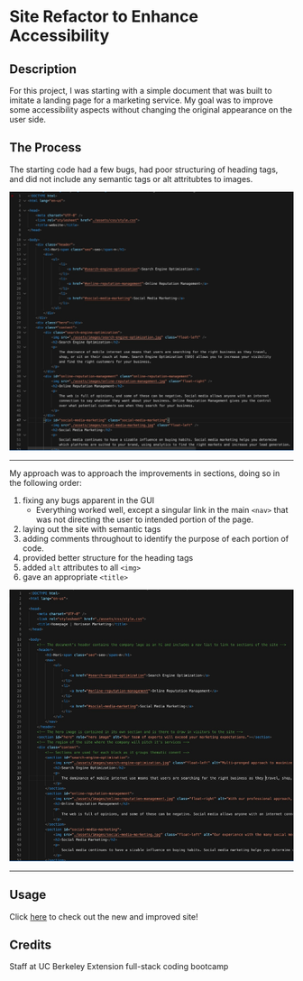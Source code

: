 # Site Refactor to Enhance Accessibility


## Description

For this project, I was starting with a simple document that was built to imitate a
landing page for a marketing service. My goal was to improve some accessibility aspects
without changing the original appearance on the user side. 


## The Process

The starting code had a few bugs, had poor structuring of heading tags, and did not
include any semantic tags or alt attritubtes to images. 


![code snippet - before snapshot](./assets/images/before-snapshot.jpg)


---


My approach was to approach the improvements in sections, doing so in the following order:
1. fixing any bugs apparent in the GUI
    - Everything worked well, except a singular link in the main `<nav>` that was not directing the user to intended portion of the page. 
2. laying out the site with semantic tags
3. adding comments throughout to identify the purpose of each portion of code. 
4. provided better structure for the heading tags 
5. added `alt` attributes to all `<img>`
6. gave an appropriate `<title>`


![code snippet - after snapshot](./assets/images/after-snapshot.jpg)


---


## Usage

Click <a href="https://jkwalsh127.github.io/site-refactor/">here</a> to check out the new and improved site!


## Credits

Staff at UC Berkeley Extension full-stack coding bootcamp